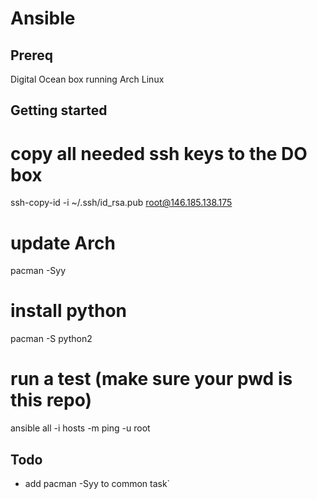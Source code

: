 Ansible
=======

Prereq
------

Digital Ocean box running Arch Linux

Getting started
---------------

# copy all needed ssh keys to the DO box
ssh-copy-id -i ~/.ssh/id_rsa.pub root@146.185.138.175

# update Arch
pacman -Syy

# install python
pacman -S python2

# run a test (make sure your pwd is this repo)
ansible all -i hosts -m ping -u root

Todo
----
- add pacman -Syy to common task`
